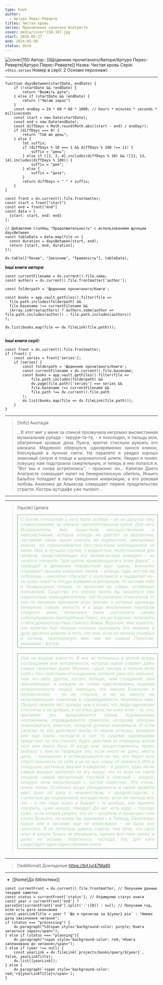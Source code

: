 ```yaml
---
type: book
author:
  - Артуро Перес-Реверте
titles: Чистая кровь
series: Приключения капитана Алатристе
cover: media/cover!150-367.jpg
start: 2024-05-27
end: 2024-05-30
status: done
---
```

![cover|150](Артуро%20Перес-Реверте%20-%20Чистая%20кровь.jpg)
Автор:: [[Щоденник прочитаного/Автори/Артуро Перес-Реверте|Артуро Перес-Реверте]]
Назва: Чистая кровь
Серія:  `=this.series`
Номер в серії: 2
Основні персонажі:

---
```dataviewjs
function daysBetween(startDate, endDate) {
	if (!startDate && !endDate) { 
		return "Вкажіть дати"; 
	} else if (startDate && !endDate) {
		return ("Читаю зараз")
	}
	const oneDay = 24 * 60 * 60 * 1000; // hours * minutes * seconds * milliseconds
	const start = new Date(startDate);
	const end = new Date(endDate);
	const diffDays = Math.round(Math.abs((start - end) / oneDay));
	if (diffDays === 0) {
		return "Той же день";   
	} else {
		let suffix;     
	    if (diffDays % 10 === 1 && diffDays % 100 !== 11) {
		    suffix = "день";     
	    } else if ([2, 3, 4].includes(diffDays % 10) && ![12, 13, 14].includes(diffDays % 100)) {
			suffix = "дня";     
		} else {       
			suffix = "днів";     
		}          
		return diffDays + " " + suffix;   
	} 
}  

const front = dv.current().file.frontmatter;
const start = front["start"]
const end = front["end"]
const data = [
  {start: start, end: end}
];

// Добавляем столбец "Продолжительность" с использованием функции daysBetween
const tableData = data.map(file => {
  const duration = daysBetween(start, end);
  return [start, end, duration];
});

dv.table(["Почав", "Закінчив", "Тривалість"], tableData);
```

***Інші книги автора***:
```dataviewjs
const currentFilename = dv.current().file.name;
const authors = dv.current().file.frontmatter['author'];

const folderpath = 'Щоденник прочитаного/Книги';

const books = app.vault.getFiles().filter(file =>
  file.path.includes(folderpath) &&
  file.basename !== currentFilename &&
  (Array.isArray(authors) ? authors.some(author => file.path.includes(author)) : file.path.includes(authors))
);

dv.list(books.map(file => dv.fileLink(file.path)));


```
***Інші книги серії:***
```dataviewjs
const front = dv.current().file.frontmatter;
if (front) {
	const series = front['series'];
	if (series) {
		const folderpath = 'Щоденник прочитаного/Книги';
		const currentFilename = dv.current().file.basename;
		const books = app.vault.getFiles().filter(file =>  
			file.path.includes(folderpath) && 
			dv.page(file.path)['series'] === series && 
			file.basename !== currentFilename &&
			file.path !== dv.current().file.path 
		);
		dv.list(books.map(file => dv.fileLink(file.path)));
	}
}

```

---
>[!info] Анотація
><p align="justify">...В этот миг у меня за спиной прозвучала негромко высвистанная музыкальная рулада - тирури-та-та, - я похолодел, и пальцы мои, обагренные кровью дона Луиса, крепче стиснули рукоять его кинжала. Медленно обернулся, одновременно занося клинок, блеснувший в лунном свете. На парапете я увидел хорошо знакомый силуэт в плаще и широкополой шляпе. Увидел и понял: ловушку нам подстроили смертельную, и теперь в нее попался я. "Вот мы и снова встретились", - произнес он... Капитан Диего Алатристе совершает налет на бенедиктинскую обитель, Иньиго Бальбоа попадает в лапы священной инквизиции, а его роковая любовь Анхелика де Алькесар совершает первое предательство страсти. Костры аутодафе уже пылают...</p>
___

****
>[!quote] Цитата
><div align="justify" style="border: 2px solid #A0CAA6; padding: 5px 10px 5px 10px; font-style: italic; color: #A0DA9C;">С Богом отношения у него были особые – он не докучал ему славословиями, не обижал святотатственной хулой. Для него Вседержитель был существом могущественным и невозмутимым, которое отнюдь не дергает за веревочки, заставляя своих кукол плясать на подмостках, именуемых миром, но ограничивается бесстрастным наблюдением за ними. Или, в лучшем случае, с мудростью, непостижимой для актеров, представляющих эту человеческую комедию – не хочется говорить: “для шутов, кривляющихся в этом фарсе”, – приводит в движение поворотный круг сцены, внезапно открывает крышки коварных люков – ухнешь туда, костей не соберешь – внезапно спускает с колосников и выдвигает из-за кулис невесть откуда взявшиеся декорации, то загоняя тебя в безвыходные тупики, то вызволяя из самых отчаянных положений. Существо это вполне могло бы оказаться тем отдаленным перводвигателем, той бесконечно отнесенной от нас по времени причиною всех причин, о которых однажды вечерком, самую малость и в виде исключения перебрав сладкого вина, попытался было рассказать своим собутыльникам преподобный Перес, когда вздумал толковать о пяти доказательствах Святого Фомы. Впрочем, мне кажется, что капитан был больше склонен оценивать это явление в духе древних римлян и того, что они, если не вконец позабыл я латынь, преподанную мне тем же самым Пересом, называли – фатум.</div><br>
><div align="justify" style="border: 2px solid #A0CAA6; padding: 5px 10px 5px 10px; font-style: italic; color: #A0DA9C;">Они не ведали жалости. В них не теплилось и малой искры сострадания или человечности, которая порой озаряет даже самые свирепые души. Монахи, судья, писарь и палачи вели себя с бесстрастным отчуждением, которое ужасало сильней, чем что-либо другое, пугало больше, чем страдания, ими причиняемые: в каждом их слове чувствовалась ледяная непреклонность людей, знающих, что законы Божеские и человеческие – на их стороне, и ни на минуту не испытывающих сомнений в справедливости творимого ими. Прошло немало лет, прежде чем я понял, что люди одинаково способны и на добрые, и на злые дела, но хуже всех – те, кто, причиняя зло, прикрываются своим подчиненным положением, оправдываются приказом, которому обязаны повиноваться, властью, которой должны покоряться. И если ужасны те, кто действует якобы от имени отчизны, монарха или еще каких господств и сил, то сущими чудовищами предстают те, кто считает, будто действия их освящены волей того или иного бога. И когда мне предоставлялось право выбора: с кем из творящих зло, если иного не дано, иметь дело, – неизменно я останавливался на тех, кто берет всю ответственность на себя и ни за чью спину не прячется. Ибо в толедских застенках выучил я накрепко – и дорого, едва ли не самой жизнью заплатил за эту науку: что из всех на свете злодеев самый презренный, гнусный и опасный – злодей, каждую ночь засыпающий с чистой совестью. Это очень, очень плохо. Особенно когда убежденность в своей правоте идет рука об руку с невежеством, с предрассудком, с глупостью да подкреплена могуществом, если же налицо все это – а так чаще всего и бывает – то вообще, как принято говорить, хуже некуда. Некуда? Да нет, есть куда – гораздо хуже, если злодей уверен, что он – носитель и провозвестник слова Божьего, на какие бы скрижали – в Талмуд, Евангелие, Коран или в писание еще не написанное – ни было оно занесено. Я не любитель давать советы, тем паче, что свой опыт в чужую башку не втемяшить, однако все-таки скажу и денег не возьму: берегитесь, господа, тех, для кого существует одна-единственная книга.</div><br>

****
>[!additional] Докладніше
>https://bit.ly/47Ma8lI

****

- [[home|До бібліотеки]]

```dataviewjs
const currentFront = dv.current().file.frontmatter; // Получаем данные текущей заметки
const status = currentFront['status']; // Отримуємо статус книги
const year = currentFront['end'] ? parseInt(currentFront['end'].split('-')[0]) : null; // Получаем год, если есть дата окончания
const yearLinkTitle = year ? `Що я прочитав за ${year} рік` : "Немає даты закінчення читання";
if (status === "processing") {
	dv.paragraph("%3Cspan style='background-color: purple;'Книга читається зараз</span>");
} else if (status === "planning"){
	dv.paragraph("<span style='background-color: red;'>Книга запланована до читання</span>");
} else if (year !== null) {
	const yearLink = dv.fileLink(`projects/books/query/${year}`, false, yearLinkTitle);
	dv.list([yearLink]);
} else {
	dv.paragraph(`<span style='background-color: red;'>${yearLinkTitle}</span>`);
}
```